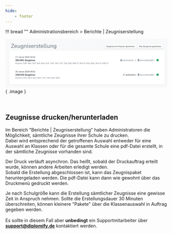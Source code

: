 ```yaml
---
hide:
    - footer
---
```


!!! bread ""
    Administrationsbereich > Berichte | Zeugniserstellung

![Zeugnisse drucken](/img/01_Administration/zeugnisse_drucken.png){ .image }

<br>

## Zeugnisse drucken/herunterladen

Im Bereich "Berichte | Zeugniserstellung" haben Administratoren die Möglichkeit, sämtliche Zeugnisse ihrer Schule zu drucken. <br>
Dabei wird entsprechend der getroffenen Auswahl entweder für eine Auswahl an Klassen oder für die gesamte Schule eine pdf-Datei erstellt, in der sämtliche Zeugnisse vorhanden sind.<br>

Der Druck verläuft asynchron. Das heißt, sobald der Druckauftrag erteilt wurde, können andere Arbeiten erledigt werden. <br>
Sobald die Erstellung abgeschlossen ist, kann das Zeugnispaket heruntergeladen werden.
Die pdf-Datei kann dann wie gewohnt über das Druckmenü gedruckt werden.

Je nach Schulgröße kann die Erstellung sämtlicher Zeugnisse eine gewisse Zeit in Anspruch nehmen. Sollte die Erstellungsdauer 30 Minuten überschreiten, können kleinere "Pakete" über die Klassenauswahl in Auftrag gegeben werden. 
<br>
<br>
Es sollte in diesem Fall aber **unbedingt** ein Supportmitarbeiter über **support@diplomify.de** kontaktiert werden.
